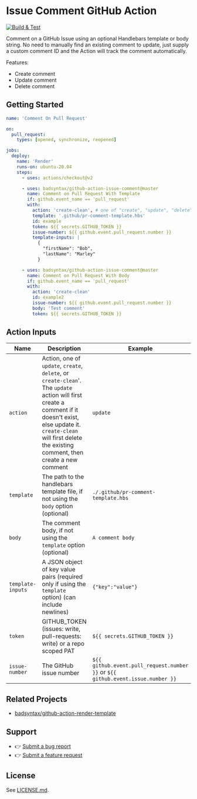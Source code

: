 # Issue Comment GitHub Action

[![Build & Test](https://github.com/badsyntax/github-action-issue-comment/actions/workflows/test.yml/badge.svg?branch=master)](https://github.com/badsyntax/github-action-issue-comment/actions/workflows/test.yml)

Comment on a GitHub Issue using an optional Handlebars template or body string. No need to manually find an existing comment to update, just supply a custom comment ID and the Action will track the comment automatically.

Features:

- Create comment
- Update comment
- Delete comment

## Getting Started

```yml
name: 'Comment On Pull Request'

on:
  pull_request:
    types: [opened, synchronize, reopened]

jobs:
  deploy:
    name: 'Render'
    runs-on: ubuntu-20.04
    steps:
      - uses: actions/checkout@v2

      - uses: badsyntax/github-action-issue-comment@master
        name: Comment on Pull Request With Template
        if: github.event_name == 'pull_request'
        with:
          action: 'create-clean', # one of "create", "update", "delete", or "create-clean"
          template: '.github/pr-comment-template.hbs'
          id: example
          token: ${{ secrets.GITHUB_TOKEN }}
          issue-number: ${{ github.event.pull_request.number }}
          template-inputs: |
            {
              "firstName": "Bob",
              "lastName": "Marley"
            }

      - uses: badsyntax/github-action-issue-comment@master
        name: Comment on Pull Request With Body
        if: github.event_name == 'pull_request'
        with:
          action: 'create-clean'
          id: example2
          issue-number: ${{ github.event.pull_request.number }}
          body: 'Test comment'
          token: ${{ secrets.GITHUB_TOKEN }}
```

## Action Inputs

| Name              | Description                                                                                                                                                                                                                            | Example                                                                         |
| ----------------- | -------------------------------------------------------------------------------------------------------------------------------------------------------------------------------------------------------------------------------------- | ------------------------------------------------------------------------------- |
| `action`          | Action, one of `update`, `create`, `delete`, or `create-clean`'. The `update` action will first create a comment if it doesn't exist, else update it. `create-clean` will first delete the existing comment, then create a new comment | `update`                                                                        |
| `template`        | The path to the handlebars template file, if not using the `body` option (optional)                                                                                                                                                    | `./.github/pr-comment-template.hbs`                                             |
| `body`            | The comment body, if not using the `template` option (optional)                                                                                                                                                                        | `A comment body`                                                                |
| `template-inputs` | A JSON object of key value pairs (required only if using the `template` option) (can include newlines)                                                                                                                                 | `{"key":"value"}`                                                               |
| `token`           | GITHUB_TOKEN (issues: write, pull-requests: write) or a repo scoped PAT                                                                                                                                                                | `${{ secrets.GITHUB_TOKEN }}`                                                   |
| `issue-number`    | The GitHub issue number                                                                                                                                                                                                                | `${{ github.event.pull_request.number }}` or `${{ github.event.issue.number }}` |

## Related Projects

- [badsyntax/github-action-render-template](https://github.com/badsyntax/github-action-render-template)

## Support

- 👉 [Submit a bug report](https://github.com/badsyntax/github-action-issue-comment/issues/new?assignees=badsyntax&labels=bug&template=bug_report.md&title=)
- 👉 [Submit a feature request](https://github.com/badsyntax/github-action-issue-comment/issues/new?assignees=badsyntax&labels=enhancement&template=feature_request.md&title=)

## License

See [LICENSE.md](./LICENSE.md).
